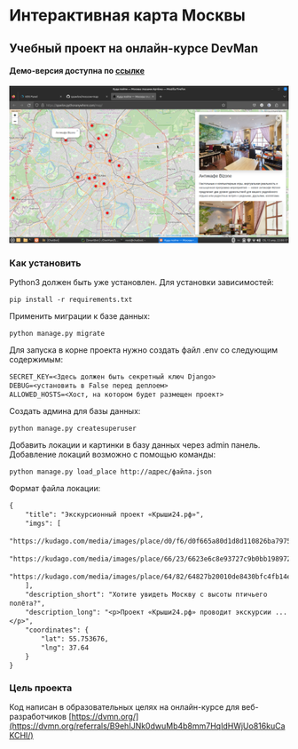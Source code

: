# Интерактивная карта Москвы

## Учебный проект на онлайн-курсе DevMan

#### Демо-версия доступна по <a target="_blank" href="http://spavlov.pythonanywhere.com/map/">ссылке</a>

<img src="moscow_map.png">

### Как установить

Python3 должен быть уже установлен. 
Для установки зависимостей:

```
pip install -r requirements.txt
```

Применить миграции к базе данных:

````
python manage.py migrate
````

Для запуска в корне проекта нужно создать файл .env со следующим содержимым:

```
SECRET_KEY=<Здесь должен быть секретный ключ Django>
DEBUG=<установить в False перед деплоем>
ALLOWED_HOSTS=<Хост, на котором будет размещен проект>
```

Создать админа для базы данных:

```
python manage.py createsuperuser
```

Добавить локации и картинки в базу данных через admin панель.<br>
Добавление локаций возможно с помощью команды:

```
python manage.py load_place http://адрес/файла.json
```

Формат файла локации:

```
{
    "title": "Экскурсионный проект «Крыши24.рф»",
    "imgs": [
        "https://kudago.com/media/images/place/d0/f6/d0f665a80d1d8d110826ba797569df02.jpg",
        "https://kudago.com/media/images/place/66/23/6623e6c8e93727c9b0bb198972d9e9fa.jpg",
        "https://kudago.com/media/images/place/64/82/64827b20010de8430bfc4fb14e786c19.jpg",
    ],
    "description_short": "Хотите увидеть Москву с высоты птичьего полёта?",
    "description_long": "<p>Проект «Крыши24.рф» проводит экскурсии ...</p>",
    "coordinates": {
        "lat": 55.753676,
        "lng": 37.64
    }
}
```


### Цель проекта

Код написан в образовательных целях на онлайн-курсе для веб-разработчиков [https://dvmn.org/](https://dvmn.org/referrals/B9ehIJNk0dwuMb4b8mm7HqIdHWjUo816kuCaKCHI/)
